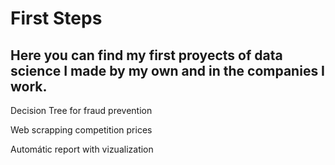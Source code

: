 # First Steps

## Here you can find my first proyects of data science I made by my own and in the companies I work.

Decision Tree for fraud prevention

Web scrapping competition prices

Automátic report with vizualization
